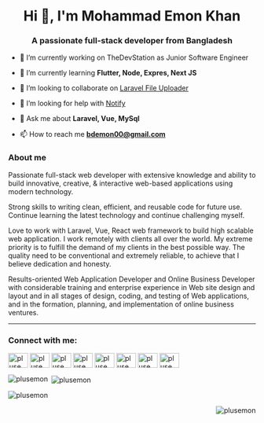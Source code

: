 <h1 align="center">Hi 👋, I'm Mohammad Emon Khan</h1> 
<h3 align="center">A passionate full-stack developer from Bangladesh</h3>

- 🔭 I’m currently working on TheDevStation as Junior Software Engineer

- 🌱 I’m currently learning **Flutter, Node, Expres, Next JS**

- 👯 I’m looking to collaborate on [Laravel File Uploader](https://github.com/plusemon/laravel-file-uploader)

- 🤝 I’m looking for help with [Notify](https://github.com/plusemon/notify)

- 💬 Ask me about **Laravel, Vue, MySql**

- 📫 How to reach me **bdemon00@gmail.com**

### About me
<p aligh="left">
Passionate full-stack web developer with extensive knowledge and ability to build innovative, creative, & interactive web-based applications using modern technology.

Strong skills to writing clean, efficient, and reusable code for future use. Continue learning the latest technology and continue challenging myself.

Love to work with Laravel, Vue, React web framework to build high scalable web application. I work remotely with clients all over the world. My extreme priority is to fulfill the demand of my clients in the best possible way. The quality need to be conventional and extremely reliable, to achieve that I believe dedication and honesty.

Results-oriented Web Application Developer and Online Business Developer with considerable training and enterprise experience in Web site design and layout and in all stages of design, coding, and testing of Web applications, and in the formation, planning, and implementation of online business ventures.

 <hr/>


<h3 align="left">Connect with me:</h3>
<p align="left">
<a href="https://codepen.io/plusemon" target="blank"><img align="center" src="https://raw.githubusercontent.com/rahuldkjain/github-profile-readme-generator/master/src/images/icons/Social/codepen.svg" alt="plusemon" height="30" width="40" /></a>
<a href="https://twitter.com/plusemon" target="blank"><img align="center" src="https://raw.githubusercontent.com/rahuldkjain/github-profile-readme-generator/master/src/images/icons/Social/twitter.svg" alt="plusemon" height="30" width="40" /></a>
<a href="https://linkedin.com/in/plusemon" target="blank"><img align="center" src="https://raw.githubusercontent.com/rahuldkjain/github-profile-readme-generator/master/src/images/icons/Social/linked-in-alt.svg" alt="plusemon" height="30" width="40" /></a>
<a href="https://stackoverflow.com/users/plusemon" target="blank"><img align="center" src="https://raw.githubusercontent.com/rahuldkjain/github-profile-readme-generator/master/src/images/icons/Social/stack-overflow.svg" alt="plusemon" height="30" width="40" /></a>
<a href="https://fb.com/plusemon" target="blank"><img align="center" src="https://raw.githubusercontent.com/rahuldkjain/github-profile-readme-generator/master/src/images/icons/Social/facebook.svg" alt="plusemon" height="30" width="40" /></a>
<a href="https://instagram.com/plusemon" target="blank"><img align="center" src="https://raw.githubusercontent.com/rahuldkjain/github-profile-readme-generator/master/src/images/icons/Social/instagram.svg" alt="plusemon" height="30" width="40" /></a>
<a href="https://dribbble.com/plusemon" target="blank"><img align="center" src="https://raw.githubusercontent.com/rahuldkjain/github-profile-readme-generator/master/src/images/icons/Social/dribbble.svg" alt="plusemon" height="30" width="40" /></a>
<a href="https://www.behance.net/plusemon" target="blank"><img align="center" src="https://raw.githubusercontent.com/rahuldkjain/github-profile-readme-generator/master/src/images/icons/Social/behance.svg" alt="plusemon" height="30" width="40" /></a>
</p>

<p><img align="left" src="https://github-readme-stats.vercel.app/api/top-langs?username=plusemon&show_icons=true&locale=en&layout=compact" alt="plusemon" /></p>

<p>&nbsp;<img align="center" src="https://github-readme-stats.vercel.app/api?username=plusemon&show_icons=true&locale=en" alt="plusemon" /></p>

<p><img align="center" src="https://github-readme-streak-stats.herokuapp.com/?user=plusemon&" alt="plusemon" /></p>
<p align="right"> <img src="https://komarev.com/ghpvc/?username=plusemon&label=Profile%20views&color=0e75b6&style=flat" alt="plusemon" /> </p>


